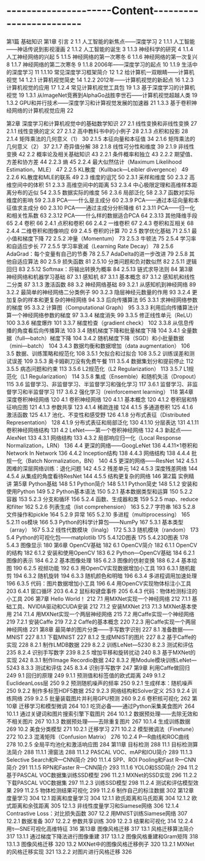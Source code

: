 ---------------------Content------------------------
========
第1篇 基础知识
第1章 引言 2
1.1 人工智能的新焦点——深度学习 2
	1.1.1 人工智能——神话传说到影视漫画 2
	1.1.2 人工智能的诞生 3
	1.1.3 神经科学的研究 4
	1.1.4 人工神经网络的兴起 5
	1.1.5 神经网络的第一次寒冬 6
	1.1.6 神经网络的第一次复兴 8
	1.1.7 神经网络的第二次寒冬 9
	1.1.8 2006年——深度学习的起点 10
	1.1.9 生活中的深度学习 11
	1.1.10 常见深度学习框架简介 12
1.2 给计算机一双眼睛——计算机视觉 14
1.2.1 计算机视觉简史 14
1.2.2 2012年——计算机视觉的新起点 16
1.2.3 计算机视觉的应用 17
1.2.4 常见计算机视觉工具包 19
1.3 基于深度学习的计算机视觉 19
1.3.1 从ImageNet竞赛到AlphaGo战胜李世石——计算机视觉超越人类 19
1.3.2 GPU和并行技术——深度学习和计算视觉发展的加速器 21
1.3.3 基于卷积神经网络的计算机视觉应用 22


第2章 深度学习和计算机视觉中的基础数学知识 27
2.1 线性变换和非线性变换 27
2.1.1 线性变换的定义 27
2.1.2 高中教科书中的小例子 28
2.1.3 点积和投影 28
2.1.4 矩阵乘法的几何意义（1） 30
2.1.5 本征向量和本征值 34
2.1.6 矩阵乘法的几何意义（2） 37
2.1.7 奇异值分解 38
2.1.8 线性可分性和维度 39
2.1.9 非线性变换 42
2.2 概率论及相关基础知识 43
2.2.1 条件概率和独立 43
2.2.2 期望值、方差和协方差 44
2.2.3 熵 45
2.2.4 最大似然估计（Maximum Likelihood Estimation，MLE） 47
2.2.5 KL散度（Kullback—Leibler divergence） 49
2.2.6 KL散度和MLE的联系 49
2.3 维度的诅咒 50
2.3.1 采样和维度 50
2.3.2 高维空间中的体积 51
2.3.3 高维空间中的距离 53
2.3.4 中心极限定理和高维样本距离分布的近似 54
2.3.5 数据实际的维度 56
2.3.6 局部泛化 58
2.3.7 函数对实际维度的影响 59
2.3.8 PCA——什么是主成分 60
2.3.9 PCA——通过本征向量和本征值求主成分 60
2.3.10 PCA——通过主成分分析降维 61
2.3.11 PCA——归一化和相关性系数 63
2.3.12 PCA——什么样的数据适合PCA 64
2.3.13 其他降维手段 65
2.4 卷积 66
2.4.1 点积和卷积 66
2.4.2 一维卷积 67
2.4.3 卷积和互相关 68
2.4.4 二维卷积和图像响应 69
2.4.5 卷积的计算 70
2.5 数学优化基础 71
2.5.1 最小值和梯度下降 72
2.5.2 冲量（Momentum） 73
2.5.3 牛顿法 75
2.5.4 学习率和自适应步长 77
2.5.5 学习率衰减（Learning Rate Decay） 78
2.5.6 AdaGrad：每个变量有自己的节奏 78
2.5.7 AdaDelta的进一步改进 79
2.5.8 其他自适应算法 80
2.5.9 损失函数 81
2.5.10 分类问题和负对数似然 82
2.5.11 逻辑回归 83
2.5.12 Softmax：将输出转换为概率 84
2.5.13 链式求导法则 84
第3章 神经网络和机器学习基础 87
3.1 感知机 87
3.1.1 基本概念 87
3.1.2 感知机和线性二分类 87
3.1.3 激活函数 88
3.2 神经网络基础 89
3.2.1 从感知机到神经网络 89
3.2.2 最简单的神经网络二分类例子 90
3.2.3 隐层神经元数量的作用 93
3.2.4 更加复杂的样本和更复杂的神经网络 94
3.3 后向传播算法 95
3.3.1 求神经网络参数的梯度 95
3.3.2 计算图（Computational Graph） 95
3.3.3 利用后向传播算法计算一个神经网络参数的梯度 97
3.3.4 梯度消失 99
3.3.5 修正线性单元（ReLU） 100
3.3.6 梯度爆炸 101
3.3.7 梯度检查（gradient check） 102
3.3.8 从信息传播的角度看后向传播算法 103
3.4 随机梯度下降和批量梯度下降 104
3.4.1 全量数据（full—batch）梯度下降 104
3.4.2 随机梯度下降（SGD）和小批量数据（mini—batch） 104
3.4.3 数据均衡和数据增加（data augmentation） 106
3.5 数据、训练策略和规范化 108
3.5.1 欠拟合和过拟合 108
3.5.2 训练误差和测试误差 109
3.5.3 奥卡姆剃刀没有免费午餐 111
3.5.4 数据集划分和提前停止 112
3.5.5 病态问题和约束 113
3.5.6 L2规范化（L2 Regularization） 113
3.5.7 L1规范化（L1 Regularization） 114
3.5.8 集成（Ensemble）和随机失活（Dropout） 115
3.6 监督学习、非监督学习、半监督学习和强化学习 117
3.6.1 监督学习、非监督学习和半监督学习 117
3.6.2 强化学习（reinforcement learning） 118
第4章 深度卷积神经网络 120
4.1 卷积神经网络 120
4.1.1 基本概念 120
4.1.2 卷积层和特征响应图 121
4.1.3 参数共享 123
4.1.4 稀疏连接 124
4.1.5 多通道卷积 125
4.1.6 激活函数 125
4.1.7 池化、不变性和感受野 126
4.1.8 分布式表征（Distributed Representation） 128
4.1.9 分布式表征和局部泛化 130
4.1.10 分层表达 131
4.1.11 卷积神经网络结构 131
4.2 LeNet——第一个卷积神经网络 132
4.3 新起点——AlexNet 133
4.3.1 网络结构 133
4.3.2 局部响应归一化（Local Response Normalization，LRN） 136
4.4 更深的网络——GoogLeNet 136
4.4.11×1卷积和Network In Network 136
4.4.2 Inception结构 138
4.4.3 网络结构 138
4.4.4 批规一化（Batch Normalization，BN） 140
4.5 更深的网络——ResNet 142
4.5.1 困难的深层网络训练：退化问题 142
4.5.2 残差单元 142
4.5.3 深度残差网络 144
4.5.4 从集成的角度看待ResNet 144
4.5.5 结构更复杂的网络 146
第2篇 实例精讲
第5章 Python基础 148
5.1 Python简介 148
5.1.1 Python简史 148
5.1.2 安装和使用Python 149
5.2 Python基本语法 150
5.2.1 基本数据类型和运算 150
5.2.2 容器 153
5.2.3 分支和循环 156
5.2.4 函数、生成器和类 159
5.2.5 map、reduce和filter 162
5.2.6 列表生成（list comprehension） 163
5.2.7 字符串 163
5.2.8 文件操作和pickle 164
5.2.9 异常 165
5.2.10 多进程（multiprocessing） 165
5.2.11 os模块 166
5.3 Python的科学计算包——NumPy 167
5.3.1 基本类型（array） 167
5.3.2 线性代数模块（linalg） 172
5.3.3 随机模块（random） 173
5.4 Python的可视化包——matplotlib 175
5.4.12D图表 175
5.4.23D图表 178
5.4.3 图像显示 180
第6章 OpenCV基础 182
6.1 OpenCV简介 182
6.1.1 OpenCV的结构 182
6.1.2 安装和使用OpenCV 183
6.2 Python—OpenCV基础 184
6.2.1 图像的表示 184
6.2.2 基本图像处理 185
6.2.3 图像的仿射变换 188
6.2.4 基本绘图 190
6.2.5 视频功能 192
6.3 用OpenCV实现数据增加小工具 193
6.3.1 随机裁剪 194
6.3.2 随机旋转 194
6.3.3 随机颜色和明暗 196
6.3.4 多进程调用加速处理 196
6.3.5 代码：图片数据增加小工具 196
6.4 用OpenCV实现物体标注小工具 203
6.4.1 窗口循环 203
6.4.2 鼠标和键盘事件 205
6.4.3 代码：物体检测标注的小工具 206
第7章 Hello World！ 212
7.1 用MXNet实现一个神经网络 212
7.1.1 基础工具、NVIDIA驱动和CUDA安装 212
7.1.2 安装MXNet 213
7.1.3 MXNet基本使用 214
7.1.4 用MXNet实现一个两层神经网络 215
7.2 用Caffe实现一个神经网络 219
7.2.1 安装Caffe 219
7.2.2 Caffe的基本概念 220
7.2.3 用Caffe实现一个两层神经网络 221
第8章 最简单的图片分类——手写数字识别 227
8.1 准备数据——MNIST 227
8.1.1 下载MNIST 227
8.1.2 生成MNIST的图片 227
8.2 基于Caffe的实现 228
8.2.1 制作LMDB数据 229
8.2.2 训练LeNet—5230
8.2.3 测试和评估 235
8.2.4 识别手写数字 239
8.2.5 增加平移和旋转扰动 240
8.3 基于MXNet的实现 242
8.3.1 制作Image Recordio数据 242
8.3.2 用Module模块训练LeNet—5243
8.3.3 测试和评估 245
8.3.4 识别手写数字 247
第9章 利用Caffe做回归 249
9.1 回归的原理 249
9.1.1 预测值和标签值的欧式距离 249
9.1.2 EuclideanLoss层 250
9.2 预测随机噪声的频率 250
9.2.1 生成样本：随机噪声 250
9.2.2 制作多标签HDF5数据 252
9.2.3 网络结构和Solver定义 253
9.2.4 训练网络 259
9.2.5 批量装载图片并利用GPU预测 260
9.2.6 卷积核可视化 262
第10章 迁移学习和模型微调 264
10.1 吃货必备——通过Python采集美食图片 264
10.1.1 通过关键词和图片搜索引擎下载图片 264
10.1.2 数据预处理——去除无效和不相关图片 267
10.1.3 数据预处理——去除重复图片 267
10.1.4 生成训练数据 269
10.2 美食分类模型 271
10.2.1 迁移学习 271
10.2.2 模型微调法（Finetune） 272
10.2.3 混淆矩阵（Confusion Matrix） 276
10.2.4 P—R曲线和ROC曲线 278
10.2.5 全局平均池化和激活响应图 284
第11章 目标检测 288
11.1 目标检测算法简介 288
11.1.1 滑窗法 288
11.1.2 PASCAL VOC、mAP和IOU简介 289
11.1.3 Selective Search和R—CNN简介 290
11.1.4 SPP、ROI Pooling和Fast R—CNN简介 291
11.1.5 RPN和Faster R—CNN简介 293
11.1.6 YOLO和SSD简介 294
11.2 基于PASCAL VOC数据集训练SSD模型 296
11.2.1 MXNet的SSD实现 296
11.2.2 下载PASCAL VOC数据集 297
11.2.3 训练SSD模型 298
11.2.4 测试和评估模型效果 299
11.2.5 物体检测结果可视化 299
11.2.6 制作自己的标注数据 302
第12章 度量学习 304
12.1 距离和度量学习 304
12.1.1 欧氏距离和马氏距离 304
12.1.2 欧式距离和余弦距离 305
12.1.3 非线性度量学习和Siamese网络 306
12.1.4 Contrastive Loss：对比损失函数 307
12.2 用MNIST训练Siamese网络 307
12.2.1 数据准备 307
12.2.2 参数共享训练 309
12.2.3 结果和可视化 314
12.2.4 用τ—SNE可视化高维特征 316
第13章 图像风格迁移 317
13.1 风格迁移算法简介 317
13.1.1 通过梯度下降法进行图像重建 317
13.1.2 图像风格重建和Gram矩阵 318
13.1.3 图像风格迁移 320
13.2 MXNet中的图像风格迁移例子 320
13.2.1 MXNet的风格迁移实现 321
13.2.2 对图片进行风格迁移 326